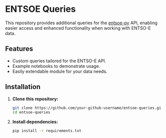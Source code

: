 # ENTSOE Queries

This repository provides additional queries for the [entsoe-py](https://github.com/entsoe-py/entsoe-py) API, enabling easier access and enhanced functionality when working with ENTSO-E data.

## Features

- Custom queries tailored for the ENTSO-E API.
- Example notebooks to demonstrate usage.
- Easily extendable module for your data needs.

## Installation

1. **Clone this repository:**

   ```bash
   git clone https://github.com/your-github-username/entsoe-queries.git
   cd entsoe-queries

2. **Install dependencies:**

   ```bash
   pip install -r requirements.txt
   ```